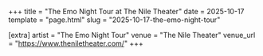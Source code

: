 +++
title = "The Emo Night Tour at The Nile Theater"
date = 2025-10-17
template = "page.html"
slug = "2025-10-17-the-emo-night-tour"

[extra]
artist = "The Emo Night Tour"
venue = "The Nile Theater"
venue_url = "https://www.theniletheater.com/"
+++
